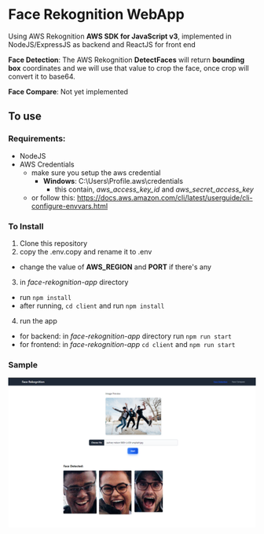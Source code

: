 # Face Rekognition WebApp
Using AWS Rekognition **AWS SDK for JavaScript v3**, implemented in NodeJS/ExpressJS as backend and ReactJS for front end

**Face Detection**: The AWS Rekognition **DetectFaces** will return **bounding box** coordinates and we will use that value to crop the face, once crop will convert it to base64. 

**Face Compare**: Not yet implemented

## To use

### Requirements:
- NodeJS
- AWS Credentials
  - make sure you setup the aws credential
    - **Windows**: C:\Users\Profile\.aws\credentials
      - this contain, *aws_access_key_id* and *aws_secret_access_key*
  - or follow this: https://docs.aws.amazon.com/cli/latest/userguide/cli-configure-envvars.html

### To Install
1. Clone this repository
2. copy the .env.copy and rename it to .env
  - change the value of **AWS_REGION** and **PORT** if there's any
3. in *face-rekognition-app* directory 
  - run `npm install`
  - after running, `cd client` and run `npm install`

4. run the app
  - for backend: in *face-rekognition-app* directory run `npm run start`
  - for frontend: in *face-rekognition-app* `cd client` and `npm run start`

### Sample
 ![Face Detection Sample](./bin/FaceDetection.png) 